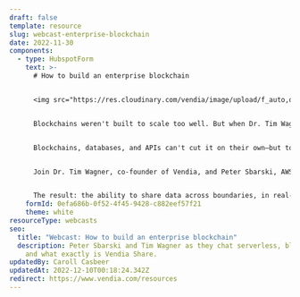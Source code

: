 ```yaml
---
draft: false
template: resource
slug: webcast-enterprise-blockchain
date: 2022-11-30
components:
  - type: HubspotForm
    text: >-
      # How to build an enterprise blockchain


      <img src="https://res.cloudinary.com/vendia/image/upload/f_auto,q_90/v1669912835/enterprise-api_yxk7hz.webp" alt="" class="image-float-right" width="350" />


      Blockchains weren't built to scale too well. But when Dr. Tim Wagner, inventor of AWS Lambda, built one in the cloud with the latest serverless technologies he created the first enterprise-ready blockchain.


      Blockchains, databases, and APIs can't cut it on their own—but together they will modernize data sharing.


      Join Dr. Tim Wagner, co-founder of Vendia, and Peter Sbarski, AWS Serverless Hero, as they talk about bringing blockchains, cloud databases, serverless, and APIs together in one solution.


      The result: the ability to share data across boundaries, in real-time.
    formId: 0efa686b-0f52-4f45-9428-c882eef57f21
    theme: white
resourceType: webcasts
seo:
  title: "Webcast: How to build an enterprise blockchain"
  description: Peter Sbarski and Tim Wagner as they chat serverless, blockchain,
    and what exactly is Vendia Share.
updatedBy: Caroll Casbeer
updatedAt: 2022-12-10T00:18:24.342Z
redirect: https://www.vendia.com/resources
---
```

